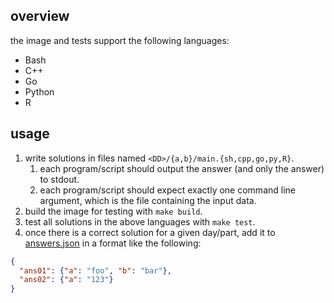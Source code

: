 ## overview

the image and tests support the following languages:

* Bash
* C++
* Go
* Python
* R

## usage

1. write solutions in files named `<DD>/{a,b}/main.{sh,cpp,go,py,R}`.
    1. each program/script should output the answer (and only the answer) to stdout.
    2. each program/script should expect exactly one command line argument, which is the file containing the input data.
2. build the image for testing with `make build`.
3. test all solutions in the above languages with `make test`.
4. once there is a correct solution for a given day/part, add it to [answers.json](answers.json) in a format like the following:

```json
{
  "ans01": {"a": "foo", "b": "bar"},
  "ans02": {"a": "123"}
}
```

